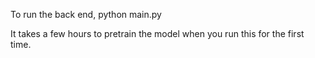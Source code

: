 To run the back end, python main.py

It takes a few hours to pretrain the model when you run this for the first time.
